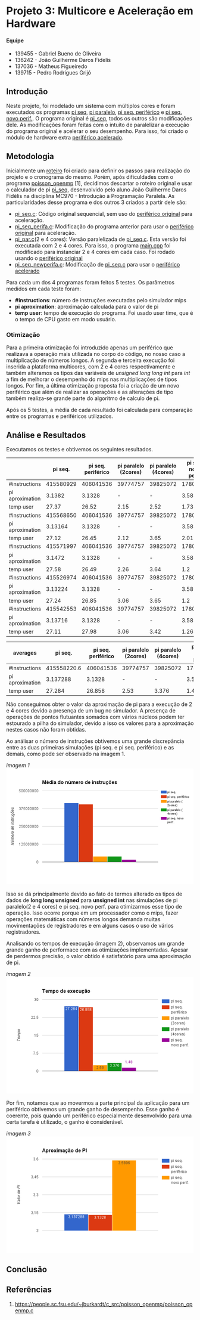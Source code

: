 # Projeto 3: Multicore e Aceleração em Hardware

#### Equipe
- 139455 - Gabriel Bueno de Oliveira
- 136242 - João Guilherme Daros Fidelis
- 137036 - Matheus Figueiredo
- 139715 - Pedro Rodrigues Grijó

## Introdução
Neste projeto, foi modelado um sistema com múltiplos cores e foram executados os programas [pi seq](https://github.com/pedrogrijo/MC723/blob/master/projeto3/mips-tlm2/pi_seq.c), [pi paralelo](https://github.com/pedrogrijo/MC723/blob/master/projeto3/mips-4core/pi_par.c), [pi seq. periférico](https://github.com/pedrogrijo/MC723/blob/master/projeto3/mips-seq-newperif/pi_seq_perifa.c) e [pi seq. novo perif.](https://github.com/pedrogrijo/MC723/blob/master/projeto3/mips-seq-newperif/pi_seq_newperifa.c). O programa original é [pi_seq](https://github.com/pedrogrijo/MC723/blob/master/projeto3/mips-tlm2/pi_seq.c), todos os outros são modificações dele. As modificações foram feitas com o intuito de paralelizar a execução do programa original e acelerar o seu desempenho. Para isso, foi criado o módulo de hardware extra [periférico acelerado](https://github.com/pedrogrijo/MC723/blob/master/projeto3/mips-seq-newperif/ac_tlm_peripheral.cpp).

## Metodologia

Inicialmente um [roteiro](https://github.com/pedrogrijo/MC723/blob/master/projeto3/ROTEIRO.md) foi criado para definir os passos para realização do projeto e o cronograma do mesmo. Porém, após dificuldades com o programa [poisson_openmp](https://github.com/pedrogrijo/MC723/blob/master/projeto3/poisson_openmp.c) [1], decidimos descartar o roteiro original e usar o calculador de pi [pi_seq](https://github.com/pedrogrijo/MC723/blob/master/projeto3/mips-tlm2/pi_seq.c), desenvolvido pelo aluno João Guilherme Daros Fidélis na disciplina MC970 - Introdução à Programação Paralela.  As particularidades desse programa e dos outros 3 criados a partir dele são:

* [pi_seq.c](https://github.com/pedrogrijo/MC723/blob/master/projeto3/mips-tlm2/pi_seq.c): Código original sequencial, sem uso do [periférico original](https://github.com/pedrogrijo/MC723/blob/master/projeto3/mips-tlm2/ac_tlm_peripheral.cpp) para aceleração.
* [pi_seq_perifa.c](https://github.com/pedrogrijo/MC723/blob/master/projeto3/mips-seq-newperif/pi_seq_perifa.c): Modificação do programa anterior para usar o [periférico original](https://github.com/pedrogrijo/MC723/blob/master/projeto3/mips-tlm2/ac_tlm_peripheral.cpp) para aceleração.
* [pi_par.c](https://github.com/pedrogrijo/MC723/blob/master/projeto3/mips-4core/pi_par.c)(2 e 4 cores): Versão paralelizada de [pi_seq.c](https://github.com/pedrogrijo/MC723/blob/master/projeto3/mips-tlm2/pi_seq.c). Esta versão foi executada com 2 e 4 cores. Para isso, o programa [main.cpp](https://github.com/pedrogrijo/MC723/blob/master/projeto3/mips-4core/main.cpp) foi modificado para instanciar 2 e 4 cores em cada caso. Foi rodado usando o [periférico original](https://github.com/pedrogrijo/MC723/blob/master/projeto3/mips-tlm2/ac_tlm_peripheral.cpp)
* [pi_seq_newperifa.c](https://github.com/pedrogrijo/MC723/blob/master/projeto3/mips-seq-newperif/pi_seq_newperifa.c): Modificação de [pi_seq.c](https://github.com/pedrogrijo/MC723/blob/master/projeto3/mips-tlm2/pi_seq.c) para usar o [periférico acelerado](https://github.com/pedrogrijo/MC723/blob/master/projeto3/mips-seq-newperif/ac_tlm_peripheral.cpp)

Para cada um dos 4 programas foram feitos 5 testes. Os parâmetros medidos em cada teste foram: 
* **#instructions**: número de instruções executadas pelo simulador mips
* **pi aproximation**: aproximação calculada para o valor de pi
* **temp user**:  tempo de execução do programa. Foi usado user time, que é o tempo de CPU gasto em modo usuário.

### Otimização
Para a primeira otimização foi introduzido apenas um periférico que realizava a operação mais utilizada no corpo do código, no nosso caso a multiplicação de números longos.
A segunda e terceira execução foi inserida a plataforma multicores, com 2 e 4 cores respectivamente e também alteramos os tipos das variáveis de *unsigned long long int*  para *int*  a fim de melhorar o desempenho do mips nas multiplicações de tipos longos.
Por fim, a última otimização proposta foi a criação de um novo periférico que além de realizar as operações e as alterações de tipo também realiza-se grande parte do algoritmo de calculo de pi.

Após os 5 testes, a média de cada resultado foi calculada para comparação entre os programas e periféricos utilizados.
  

## Análise e Resultados
Executamos os testes e obtivemos os seguintes resultados.
<br/>

|                 | pi seq.         | pi seq.  periférico | pi paralelo (2cores) | pi paralelo (4cores) | pi seq. novo perif. | 
|-----------------|---------------------|----------------------|----------------------|---------------------|----------| 
| #instructions   | 415580929           | 406041536            | 39774757             | 39825072            | 17808886 | 
| pi aproximation | 3.1382              | 3.1328               | -                    | -                   | 3.5896   | 
| temp user       | 27.37               | 26.52                | 2.15                 | 2.52                | 1.73     | 
| #instructions   | 415568650           | 406041536            | 39774757             | 39825072            | 17808886 | 
| pi aproximation | 3.13164             | 3.1328               | -                    | -                   | 3.5896   | 
| temp user       | 27.12               | 26.45                | 2.12                 | 3.65                | 2.01     | 
| #instructions   | 415571997           | 406041536            | 39774757             | 39825072            | 17808886 | 
| pi aproximation | 3.1472              | 3.1328               | -                    | -                   | 3.5896   | 
| temp user       | 27.58               | 26.49                | 2.26                 | 3.64                | 1.2      | 
| #instructions   | 415526974           | 406041536            | 39774757             | 39825072            | 17808886 | 
| pi aproximation | 3.13224             | 3.1328               | -                    | -                   | 3.5896   | 
| temp user       | 27.24               | 26.85                | 3.06                 | 3.65                | 1.2      | 
| #instructions   | 415542553           | 406041536            | 39774757             | 39825072            | 17808886 | 
| pi aproximation | 3.13716             | 3.1328               | -                    | -                   | 3.5896   | 
| temp user       | 27.11               | 27.98                | 3.06                 | 3.42                | 1.26     | 


| averages        | pi seq.     | pi seq.  periférico | pi paralelo (2cores) | pi paralelo (4cores) | pi seq. novo perif. | 
|-----------------|-------------|---------------------|----------------------|----------------------|---------------------| 
| #instructions   | 415558220.6 | 406041536           | 39774757             | 39825072             | 17808886            | 
| pi aproximation | 3.137288    | 3.1328              | -                    | -                    | 3.5896              | 
| temp user       | 27.284      | 26.858              | 2.53                 | 3.376                | 1.48                | 

Não conseguimos obter o valor da aproximação de pi para a execução de 2 e 4 cores devido a presença de um bug no simulador. A presença de operações de pontos flutuantes somados com vários núcleos podem ter estourado a pilha do simulador, devido a isso os valores para a aproximação nestes casos não foram obtidas. 

Ao análisar o número de instruções obtivemos uma grande discrepância entre as duas primeiras simulações (pi seq. e pi seq. periférico) e as demais, como pode ser observado na imagem 1.

*imagem 1*
<br/>
![](/projeto3/images/avg.png "")
<br/>

Isso se dá principalmente devido ao fato de termos alterado os tipos de dados de **long long unsigned** para **unsigned int** nas simulações de pi paralelo(2 e 4 cores) e pi seq. novo perf. para otimizarmos esse tipo de operação. Isso ocorre porque em um processador como o mips, fazer operações matemáticas com números longos demanda muitas movimentações de registradores e em alguns casos o uso de vários registradores.

Analisando os tempos de execução (imagem 2), observamos um grande grande ganho de performace com as otimizações implementadas. Apesar de perdermos precisão, o valor obtido é satisfatório para uma aproximação de pi. 

*imagem 2*
<br/>
![](/projeto3/images/time.png "")
</br>

Por fim, notamos que ao movermos a parte principal da aplicação para um periférico  obtivemos um grande ganho de desempenho. Esse ganho é coerente, pois quando um periférico especialmente desenvolvido para uma certa tarefa é utilizado, o ganho é considerável.

*imagem 3*
</br>
![](/projeto3/images/aprox.png "")
<br/>
## Conclusão

## Referências
1. https://people.sc.fsu.edu/~jburkardt/c_src/poisson_openmp/poisson_openmp.c
